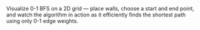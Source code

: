 Visualize 0-1 BFS on a 2D grid — place walls, choose a start and end point, and watch the algorithm in action as it efficiently finds the shortest path using only 0-1 edge weights.
